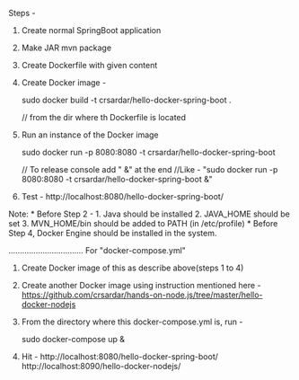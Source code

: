 Steps -

1. Create normal SpringBoot application

2. Make JAR 
    mvn package

3. Create Dockerfile with given content

4. Create Docker image -
    
    sudo docker build -t crsardar/hello-docker-spring-boot .
    
    // from the dir where th Dockerfile is located
    
5. Run an instance of the Docker image

    sudo docker run -p 8080:8080 -t crsardar/hello-docker-spring-boot

   // To release console add " &" at the end
   //Like - "sudo docker run -p 8080:8080 -t crsardar/hello-docker-spring-boot &"
    
7. Test - http://localhost:8080/hello-docker-spring-boot/

Note: 
	* Before Step 2 -
		1. Java should be installed
		2. JAVA_HOME should be set
		3. MVN_HOME/bin should be added to PATH
		(in /etc/profile)
	* Before Step 4, Docker Engine should be installed in the system.
	
.................................
For "docker-compose.yml"
1. Create Docker image of this as describe above(steps 1 to 4)
2. Create another Docker image using instruction mentioned here - https://github.com/crsardar/hands-on-node.js/tree/master/hello-docker-nodejs
3. From the directory where this docker-compose.yml is, run -
    
    sudo docker-compose up &

4. Hit - 
        http://localhost:8080/hello-docker-spring-boot/
        http://localhost:8090/hello-docker-nodejs/
